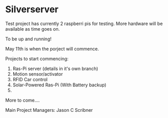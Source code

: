 Silverserver
============

Test project has currently 2 raspberri pis for testing. More hardware will be available as time goes on.

To be up and running!

May 11th is when the porject will commence.

Projects to start commencing:

1. Ras-Pi server (details in it's own branch)
2. Motion sensor/activator
3. RFID Car control
4. Solar-Powered Ras-Pi (With Battery backup)
5. 

More to come....

Main Project Managers:
Jason C Scribner


